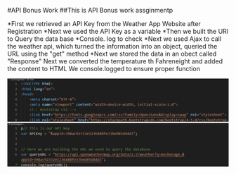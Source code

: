 #API Bonus Work
##This is API Bonus work assginmentp

*First we retrieved an API Key from the Weather App Website after Registration
*Next we used the API Key as a variable 
*Then we built the URl to Query the data base
*Console. log to check
*Next we used Ajax to call the weather api, which turned the information into an object, queried the URL using the "get" method
*Next we stored the data in an obect called "Response"
Next we converted the temperature th Fahreneight and added the content to HTML
 We console.logged to ensure proper function

 ![](weather.gif)
 ![](weatherjs.gif)